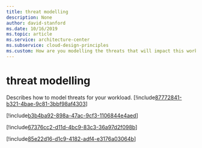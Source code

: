 ```yaml
---
title: threat modelling
description: None
author: david-stanford
ms.date: 10/16/2019
ms.topic: article
ms.service: architecture-center
ms.subservice: cloud-design-principles
ms.custom: How are you modelling the threats that will impact this workload? 
---
```


# threat modelling

Describes how to model threats for your workload.<!-- Consider the impact of adversaries -->
[!include[87772841-b321-4bae-9c81-3bbf98af4303](../../../includes/aar_guidance/87772841-b321-4bae-9c81-3bbf98af4303.md)]

<!-- Modelling both internal and external threats -->
[!include[b3b4ba92-898a-47ac-9cf3-1106844e4aed](../../../includes/aar_guidance/b3b4ba92-898a-47ac-9cf3-1106844e4aed.md)]

<!-- Catalog potential entry points for bad actors -->
[!include[67376cc2-d11d-4bc9-83c3-36a97d2f098b](../../../includes/aar_guidance/67376cc2-d11d-4bc9-83c3-36a97d2f098b.md)]

<!-- Attack surface -->
[!include[85e22d16-d1c9-4182-adf4-e3176a03064b](../../../includes/aar_guidance/85e22d16-d1c9-4182-adf4-e3176a03064b.md)]


